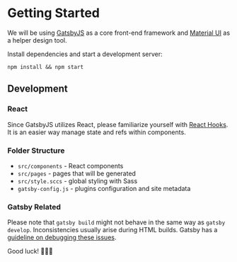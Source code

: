 # Getting Started

We will be using [GatsbyJS](https://www.gatsbyjs.com/docs/how-to/) as a core front-end framework and [Material UI](https://material-ui.com/getting-started/installation/) as a helper design tool.

Install dependencies and start a development server:

```
npm install && npm start
```

## Development

### React

Since GatsbyJS utilizes React, please familiarize yourself with [React Hooks](https://reactjs.org/docs/hooks-reference.html). It is an easier way manage state and refs within components.

### Folder Structure

- `src/components` - React components
- `src/pages` - pages that will be generated
- `src/style.sccs` - global styling with Sass
- `gatsby-config.js` - plugins configuration and site metadata

### Gatsby Related

Please note that `gatsby build` might not behave in the same way as `gatsby develop`. Inconsistencies usually arise during HTML builds. Gatsby has a [guideline on debugging these issues](https://www.gatsbyjs.com/docs/debugging-html-builds/).

Good luck! 🚀🚀🚀
